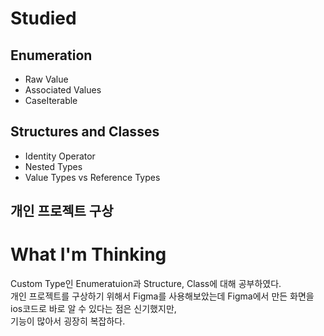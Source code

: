 # Studied

## Enumeration
- Raw Value
- Associated Values
- CaseIterable

## Structures and Classes
- Identity Operator
- Nested Types
- Value Types vs Reference Types

## 개인 프로젝트 구상

# What I'm Thinking
Custom Type인 Enumeratuion과 Structure, Class에 대해 공부하였다.  
개인 프로젝트를 구상하기 위해서 Figma를 사용해보았는데 Figma에서 만든 화면을 ios코드로 바로 알 수 있다는 점은 신기했지만,  
기능이 많아서 굉장히 복잡하다.

